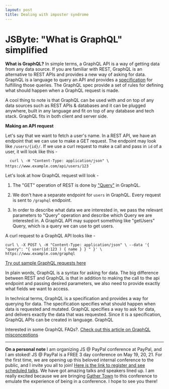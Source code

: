 ```yaml
---
layout: post
title: Dealing with imposter syndrome
---
```


# JSByte: "What is GraphQL" simplified 

**What is GraphQL?** 
In simple terms, a GraphQL API is a way of getting data from any data source. If you are familiar with REST, GraphQL is an alternative to REST APIs and provides a new way of asking for data. GraphQL is a language to query an API and provides a [specification](https://spec.graphql.org/) for fulfilling those queries. The GraphQL spec provide a set of rules for defining what should happen when a GraphQL request is made. 

A cool thing to note is that GraphQL can be used with and on top of any data sources such as REST APIs & databases and it can be plugged anywhere, built in any language and fit on top of any database and tech stack. GraphQL fits in both client and server side.

**Making an API request**

Let's say that we want to fetch a user's name. In a REST API, we have an endpoint that we can use to make a GET request. The endpoint may look like `/users/{id}/`. If we use a curl request to make a call and pass in `id` of a user, it will look like this - 


` 
curl \
-H "Content-Type: application/json" \
https://www.example.com/api/users/123`
`

Let's look at how GraphQL request will look - 
1. The "GET" operation of REST is done by ["Query"](https://graphql.org/learn/queries/) in GraphQL. 

2. We don't have a separate endpoint for `users` in GraphQL. Every request is sent to `/graphql` endpoint.

3. In order to describe what data we are interested in, we pass the relevant parameters to "Query" operation and describe which Query we are interested in. A GraphQL API may support something like "getUsers" Query, which is a query we can use to get users.

A curl request to a GraphQL API looks like -

`
curl \
-X POST \
-H "Content-Type: application/json" \
--data '{ "query": "{ user(id:123 ) { name } } " }' \
https://www.example.com/graphql
`

[Try out sample GraphQL requests here](https://graphqlzero.almansi.me/api)


In plain words, GraphQL is a syntax for asking for data. The big difference between REST and GraphQL is that in addition to making the call to the api endpoint and passing desired parameters, we also need to provide exactly what fields we want to access.

In technical terms, GraphQL is a specification and provides a way for querying for data. The specification specifies what should happen when data is requested and mutated. GraphQL specifies a way to ask for data, and delivers exactly the data that was requested. Since it is a specification, GraphQL APIs can be created in language. GraphQL 


Interested in some GraphQL FAQs?. [Check out this article on GraphQL misconceptions](https://dev.to/shrutikapoor08/what-is-graphql-the-misconceptions-57b9)

--- 
**On a personal note**
I am organizing JS @ PayPal conference at PayPal, and I am stoked! JS @ PayPal is a FREE 3 day conference on May 19, 20, 21. For the first time, we are opening up this beloved internal conference to the public, and I invite you all to join! [Here is the link to register and see scheduled talks](bit.ly/jspaypal2021). We have got amazing talks and speakers lined up. I am really excited because we are bringing [Gather Town](gather.town) to this conference to emulate the experience of being in a conference. I hope to see you there! 
